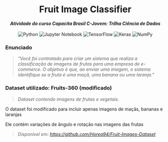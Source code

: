 <div align="center">
  
  # Fruit Image Classifier
  ***Atividade do curso Capacita Brasil C-Jovem: Trilha Ciência de Dados***
  </br>
  </br>
  ![Python](https://img.shields.io/badge/python-3670A0?style=for-the-badge&logo=python&logoColor=ffdd54)
  ![Jupyter Notebook](https://img.shields.io/badge/jupyter-%23FA0F00.svg?style=for-the-badge&logo=jupyter&logoColor=white)
  ![TensorFlow](https://img.shields.io/badge/TensorFlow-%23FF6F00.svg?style=for-the-badge&logo=TensorFlow&logoColor=white)
  ![Keras](https://img.shields.io/badge/Keras-%23D00000.svg?style=for-the-badge&logo=Keras&logoColor=white)
  ![NumPy](https://img.shields.io/badge/numpy-%23013243.svg?style=for-the-badge&logo=numpy&logoColor=white)

</div>

### Enunciado

> *"Você foi contratado para criar um sistema que realiza a classificação de imagens de frutas para uma empresa de e-commerce. O objetivo é que, ao enviar uma imagem, o sistema identifique se a fruta é uma maçã, uma banana ou uma laranja."*

### Dataset utilizado: Fruits-360 (modificado)

> *Dataset contendo imagens de frutas e vegetais.*

<p>O dataset foi modificado para incluir apenas imagens de maçãs, bananas e laranjas</p>

<p>Ele contém variações de ângulo e rotação nas imagens das frutas</p>

> *Disponível em: https://github.com/Horea94/Fruit-Images-Dataset*
